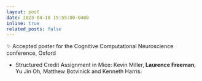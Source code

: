 ```yaml
---
layout: post
date: 2023-04-18 15:59:00-0400
inline: true
related_posts: false
---
```


:sparkles: Accepted poster for the Cognitive Computational Neuroscience conference, Oxford
+ Structured Credit Assignment in Mice: Kevin Miller, **Laurence Freeman**, Yu Jin Oh, Matthew Botvinick and Kenneth Harris.
